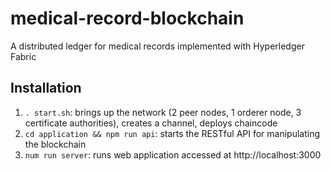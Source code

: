 # medical-record-blockchain
A distributed ledger for medical records implemented with Hyperledger Fabric

## Installation
1. `. start.sh`: brings up the network (2 peer nodes, 1 orderer node, 3 certificate authorities), creates a channel, deploys chaincode
2. `cd application && npm run api`: starts the RESTful API for manipulating the blockchain
3. `num run server`: runs web application accessed at http://localhost:3000
